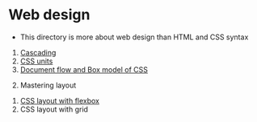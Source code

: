 # Web design

* This directory is more about web design than HTML and CSS syntax

<ol> 
    <li> <a href="./cascading"> Cascading </a> </li>
    <li> <a href="./units"> CSS units </a> </li>
    <li> <a href="./boxmodel"> Document flow and Box model of CSS </a></li>
</ol>
    
 2. Mastering layout

<ol>
<li> <a href="./flexbox"> CSS layout with flexbox </a> </li>
<li> <a href-"./grid"> CSS layout with grid </a> </li>
</ol>
